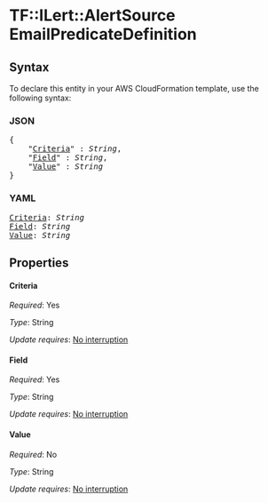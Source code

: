 # TF::ILert::AlertSource EmailPredicateDefinition

## Syntax

To declare this entity in your AWS CloudFormation template, use the following syntax:

### JSON

<pre>
{
    "<a href="#criteria" title="Criteria">Criteria</a>" : <i>String</i>,
    "<a href="#field" title="Field">Field</a>" : <i>String</i>,
    "<a href="#value" title="Value">Value</a>" : <i>String</i>
}
</pre>

### YAML

<pre>
<a href="#criteria" title="Criteria">Criteria</a>: <i>String</i>
<a href="#field" title="Field">Field</a>: <i>String</i>
<a href="#value" title="Value">Value</a>: <i>String</i>
</pre>

## Properties

#### Criteria

_Required_: Yes

_Type_: String

_Update requires_: [No interruption](https://docs.aws.amazon.com/AWSCloudFormation/latest/UserGuide/using-cfn-updating-stacks-update-behaviors.html#update-no-interrupt)

#### Field

_Required_: Yes

_Type_: String

_Update requires_: [No interruption](https://docs.aws.amazon.com/AWSCloudFormation/latest/UserGuide/using-cfn-updating-stacks-update-behaviors.html#update-no-interrupt)

#### Value

_Required_: No

_Type_: String

_Update requires_: [No interruption](https://docs.aws.amazon.com/AWSCloudFormation/latest/UserGuide/using-cfn-updating-stacks-update-behaviors.html#update-no-interrupt)

